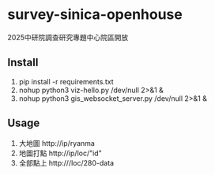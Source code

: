 # survey-sinica-openhouse
2025中研院調查研究專題中心院區開放
## Install
1. pip install -r requirements.txt
2. nohup python3 viz-hello.py /dev/null 2>&1 &
3. nohup python3 gis_websocket_server.py /dev/null 2>&1 &
## Usage
1.  大地圖
    http://ip/ryanma
2. 地圖打點
   http://ip/loc/"id"
3. 全部點上
   http://<ip>/loc/280-data
